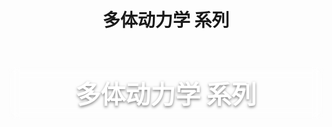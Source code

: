 ﻿---
layout: default
title: 多体动力学 系列
permalink: /mbd/
---

<!-- 标题区域：半透明磨砂背景 -->
<header class="mbd-header">
  <h1>多体动力学 系列</h1>
</header>

<div class="post-grid">
  <!-- 第一篇笔记 -->
  <article class="post-card">
    <h3 class="post-title">
      <a href="./MA_weeklyplan.md">MA周工作记录</a>
    </h3>
    <p class="post-excerpt">
      关于毕业设计每周任务同步以及在实现过程中的想法与设计思路，方便之后的追溯和毕业论文的编写。:)
    </p>
    <time class="post-date">🕒 2025-07-09</time>
  </article>

  <!-- 第二篇笔记 -->
  <article class="post-card">
    <h3 class="post-title">
      <a href="./MBD.md">多体动力学基础</a>
    </h3>
    <p class="post-excerpt">
      本文介绍多体动力学系统的基本概念、方程推导与常用求解器……
    </p>
    <time class="post-date">🕒 2025-07-05</time>
  </article>

  <!-- 以后新增只要复制上面 block 并改链接+标题+摘要+日期 -->
</div>

<style>
/* ------ 标题磨砂风 ------ */
.mbd-header {
  margin: 1.5rem auto;
  padding: 0.8rem 1.2rem;
  max-width: 600px;
  background: rgba(255,255,255,0.2);
  backdrop-filter: blur(8px);
  border-radius: 8px;
  text-align: center;
}
.mbd-header h1 {
  margin: 0;
  font-size: 2.5rem;
  color: #fff;
  text-shadow: 0 2px 4px rgba(0,0,0,0.5);
}

/* ------ 卡片网格 ------ */
.post-grid {
  display: grid;
  grid-template-columns: repeat(auto-fill, minmax(280px, 1fr));
  gap: 1.5rem;
  margin: 2rem 0;
}

/* ------ 卡片样式 & 动画 ------ */
@keyframes fadeInUp {
  from {
    opacity: 0;
    transform: translateY(20px);
  }
  to {
    opacity: 1;
    transform: translateY(0);
  }
}

.post-card {
  position: relative;
  background: rgba(255,255,255,0.8);
  border-radius: 8px;
  padding: 1.2rem;
  box-shadow: 0 4px 12px rgba(0,0,0,0.1);
  overflow: hidden;
  animation: fadeInUp 0.5s ease forwards;
  /* 默认先隐藏，等动画触发 */
  opacity: 0;
  transform: translateY(20px);
  transition: transform 0.3s ease, box-shadow 0.3s ease;
}
/* 设置渐入延迟，可根据序号调整 */
.post-card:nth-child(1) { animation-delay: 0.1s; }
.post-card:nth-child(2) { animation-delay: 0.2s; }
.post-card:nth-child(3) { animation-delay: 0.3s; }
/* …如果更多卡片，可继续 nth-child(4) … */

/* 悬浮放大 */
.post-card:hover {
  transform: translateY(-5px) scale(1.03);
  box-shadow: 0 8px 20px rgba(0,0,0,0.15);
}

/* 标题链接 */
.post-title {
  margin: 0 0 .6rem;
  font-size: 1.2rem;
}
.post-title a {
  color: #333;
  text-decoration: none;
}
.post-title a:hover {
  color: #007ACC;
  text-decoration: underline;
}

/* 摘要 */
.post-excerpt {
  margin: 0 0 1rem;
  color: #555;
  font-size: 0.95rem;
  line-height: 1.4;
}

/* 日期 */
.post-date {
  display: block;
  text-align: right;
  color: #888;
  font-size: 0.85rem;
}
</style>
